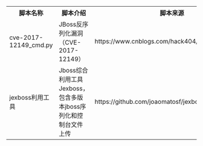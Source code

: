 <table>
<tr>
    <th>脚本名称</th>
    <th>脚本介绍</th>
    <th>脚本来源</th>
</tr>
<tr>
    <td>cve-2017-12149_cmd.py</td>
    <td>JBoss反序列化漏洞（CVE-2017-12149）</td>
    <td>https://www.cnblogs.com/hack404/p/14671169.html</td>
</tr>
<tr>
    <td>jexboss利用工具</td>
    <td>Jboss综合利用工具Jexboss，包含多版本jboss序列化和控制台文件上传</td>
    <td>https://github.com/joaomatosf/jexboss</td>
</tr>
